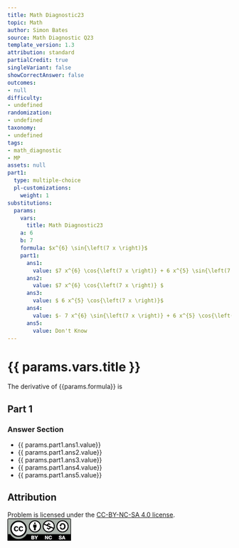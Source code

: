 ```yaml
---
title: Math Diagnostic23
topic: Math
author: Simon Bates
source: Math Diagnostic Q23
template_version: 1.3
attribution: standard
partialCredit: true
singleVariant: false
showCorrectAnswer: false
outcomes:
- null
difficulty:
- undefined
randomization:
- undefined
taxonomy:
- undefined
tags:
- math_diagnostic
- MP
assets: null
part1:
  type: multiple-choice
  pl-customizations:
    weight: 1
substitutions:
  params:
    vars:
      title: Math Diagnostic23
    a: 6
    b: 7
    formula: $x^{6} \sin{\left(7 x \right)}$
    part1:
      ans1:
        value: $7 x^{6} \cos{\left(7 x \right)} + 6 x^{5} \sin{\left(7 x \right)}$
      ans2:
        value: $7 x^{6} \cos{\left(7 x \right)} $
      ans3:
        value: $ 6 x^{5} \cos{\left(7 x \right)}$
      ans4:
        value: $- 7 x^{6} \sin{\left(7 x \right)} + 6 x^{5} \cos{\left(7 x \right)}$
      ans5:
        value: Don't Know
---
```

# {{ params.vars.title }}
The derivative of {{params.formula}} is

## Part 1

### Answer Section

- {{ params.part1.ans1.value}}
- {{ params.part1.ans2.value}}
- {{ params.part1.ans3.value}}
- {{ params.part1.ans4.value}}
- {{ params.part1.ans5.value}}

## Attribution

Problem is licensed under the [CC-BY-NC-SA 4.0 license](https://creativecommons.org/licenses/by-nc-sa/4.0/).<br> ![The Creative Commons 4.0 license requiring attribution-BY, non-commercial-NC, and share-alike-SA license.](https://raw.githubusercontent.com/firasm/bits/master/by-nc-sa.png)
